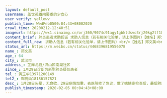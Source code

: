 ```yaml
---
layout: default_post
username: 盖世英雄闹蜀黍的少女心
user_verify: yellowv
publish_time: WedFeb0500:04:43+08002020
crawl_time: 20200212-12:40:51
imageurl: https://wx1.sinaimg.cn/orj360/9074c91agy1gbktdsvo3rj20kg2tf18z.jpg,https://wx1.sinaimg.cn/orj360/9074c91agy1gbktdsid8bj21hc0u0nhd.jpg
content_brief: 肺炎患者求助超话 求助人信息（若有相关化验单，请上传图片）【姓名】郑文英【年龄】64【所在城市】武汉市【所在小区、社区】芷岸龙庭/洪山区南湖社区【患病时间】1月29日诊断为新型肺炎疑似患者【联系方式】黄玉华：13971200149【其他紧急联系人】郑明灿：18186157821【病情描述】1月28日 ...全文
content_full_raw: 求助人信息（若有相关化验单，请上传图片）<br/>【姓名】郑文英<br/>【年龄】64<br/>【所在城市】武汉市<br/>【所在小区、社区】芷岸龙庭/洪山区南湖社区<br/>【患病时间】1月29日诊断为新型肺炎疑似患者<br/>【联系方式】黄玉华：13971200149<br/>【其他紧急联系人】郑明灿：18186157821<br/>【病情描述】1月28日头晕，无食欲，29日病情加重，去医院挂了急诊，做了姨姨家检查后，最后肺部CT有白点，医生说疑似肺炎。但是无法确诊，医院也没有床位，不能住院，遂回到家中休养。2月3日病情加重，并伴随着高烧和咳嗽，下午联系社区，晚上七点才安排车辆送去医院，结果医生还是说疑似病毒性肺炎，但是不能确诊，也无法住院，回家自行隔离，开了三盒药就打发了。2月4日，也就是今天，病情越来越严重联系多方无果。社区也一直说等消息，一直没有明确回复。由于家中只有两位六十多岁得老人，加上患者连续多日为进食，又头晕和高烧根本没有办法站立行走更不用说出门求医。只能在这里求助大家了<spanclass="url-icon"><imgalt=[作揖]src="//h5.sinaimg.cn/m/emoticon/icon/others/h_zuoyi-cb12e18fd5.png"style="width:1em;height:1em;"/></span><spanclass="url-icon"><imgalt=[作揖]src="//h5.sinaimg.cn/m/emoticon/icon/others/h_zuoyi-cb12e18fd5.png"style="width:1em;height:1em;"/></span><spanclass="url-icon"><imgalt=[作揖]src="//h5.sinaimg.cn/m/emoticon/icon/others/h_zuoyi-cb12e18fd5.png"style="width:1em;height:1em;"/></span>
status_url: https://m.weibo.cn/status/4468396819556078
name_: 郑文英
age_: 64
city_: 武汉市
address_: 芷岸龙庭/洪山区南湖社区
since_: 1月29日诊断为新型肺炎疑似患者
tel_: 黄玉华13971200149
tel2_: 郑明灿18186157821
desc_: 1月28日头晕，无食欲，29日病情加重，去医院挂了急诊，做了姨姨家检查后，最后肺部CT有白点，医生说疑似肺炎。但是无法确诊，医院也没有床位，不能住院，遂回到家中休养。2月3日病情加重，并伴随着高烧和咳嗽，下午联系社区，晚上七点才安排车辆送去医院，结果医生还是说疑似病毒性肺炎，但是不能确诊，也无法住院，回家自行隔离，开了三盒药就打发了。2月4日，也就是今天，病情越来越严重联系多方无果。社区也一直说等消息，一直没有明确回复。由于家中只有两位六十多岁得老人，加上患者连续多日为进食，又头晕和高烧根本没有办法站立行走更不用说出门求医。只能在这里求助大家了<spanclass="url-icon"><imgalt=[作揖]src="//h5.sinaimg.cn/m/emoticon/icon/others/h_zuoyi-cb12e18fd5.png"style="width1em;height1em;"/></span><spanclass="url-icon"><imgalt=[作揖]src="//h5.sinaimg.cn/m/emoticon/icon/others/h_zuoyi-cb12e18fd5.png"style="width1em;height1em;"/></span><spanclass="url-icon"><imgalt=[作揖]src="//h5.sinaimg.cn/m/emoticon/icon/others/h_zuoyi-cb12e18fd5.png"style="width1em;height1em;"/></span>
publish_timestamp: 2020-02-05 00:04:43+08:00
---
```

